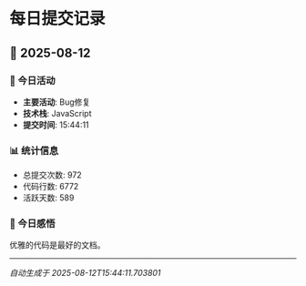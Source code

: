 # 每日提交记录

## 📅 2025-08-12

### 🎯 今日活动
- **主要活动**: Bug修复
- **技术栈**: JavaScript
- **提交时间**: 15:44:11

### 📊 统计信息
- 总提交次数: 972
- 代码行数: 6772
- 活跃天数: 589

### 💭 今日感悟
优雅的代码是最好的文档。

---
*自动生成于 2025-08-12T15:44:11.703801*
